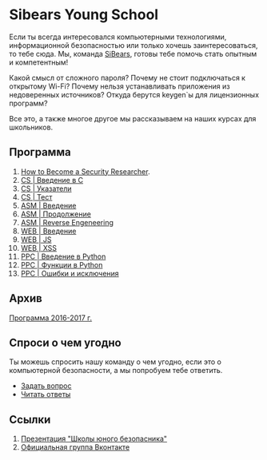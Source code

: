 # Sibears Young School

Если ты всегда интересовался компьютерными технологиями, информационной безопасностью или только хочешь заинтересоваться, то тебе сюда.
Мы, команда [SiBears]((https://vk.com/sibears_tomsk)), готовы тебе помочь стать опытным и компетентным!

Какой смысл от сложного пароля? Почему не стоит подключаться к открытому Wi-Fi? Почему нельзя устанавливать приложения из недоверенных источников? Откуда берутся keygen\`ы для лицензионных программ? 

Все это, а также многое другое мы рассказываем на наших курсах для школьников.

## Программа

1. [How to Become a Security Researcher](https://github.com/tsu-iscd/How-to-Become-a-Security-Researcher).
2. [CS | Введение в С](computer_science/1-2.md)
3. [CS | Указатели](computer_science/l3.md)
4. [CS | Тест](computer_science/l4.md)
5. [ASM | Введение](asm/asm1.md)
6. [ASM | Продолжение](asm/asm2.md)
7. [ASM | Reverse Engeneering](asm/asm3.md)
8. [WEB | Введение](web/web1.md)
9. [WEB | JS](web/web2.md)
10. [WEB | XSS](web/web3.md)
11. [PPC | Введение в Python](programming/l1.md)
12. [PPC | Функции в Python](programming/l2.md)
13. [PPC | Ошибки и исключения](programming/l3.md)

## Архив
[Программа 2016-2017 г.](https://github.com/sibears/school/tree/master/2016)

## Спроси о чем угодно
Ты можешь спросить нашу команду о чем угодно, если это о компьютерной безопасности, а мы попробуем тебе ответить.
* [Задать вопрос](https://github.com/sibears/school/issues)
* [Читать ответы](https://github.com/sibears/school/issues?q=is%3Aissue+is%3Aclosed+sort%3Aupdated-desc)


## Ссылки
1. [Презентация "Школы юного безопасника"](schoolctf.pdf)
2. [Официальная группа Вконтакте](https://vk.com/sibears_school)
